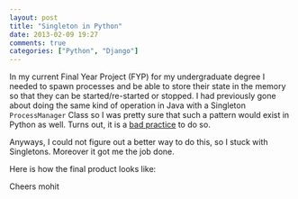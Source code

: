 ```yaml
---
layout: post
title: "Singleton in Python"
date: 2013-02-09 19:27
comments: true
categories: ["Python", "Django"] 
---
```

In my current Final Year Project (FYP) for my undergraduate degree I needed to spawn processes and be able to store their state in the memory so that they can be started/re-started or stopped. I had previously gone about doing the same kind of operation in Java with a Singleton `ProcessManager` Class so I was pretty sure that such a pattern would exist in Python as well. Turns out, it is a [bad practice][link1] to do so. 

Anyways, I could not figure out a better way to do this, so I stuck with Singletons. Moreover it got me the job done.

Here is how the final product looks like:
<script src="https://gist.github.com/creativepsyco/4744901.js"></script>

Cheers
mohit


[link1]: http://lucumr.pocoo.org/2009/7/24/singletons-and-their-problems-in-python/